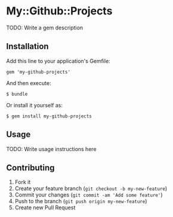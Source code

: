 # My::Github::Projects

TODO: Write a gem description

## Installation

Add this line to your application's Gemfile:

    gem 'my-github-projects'

And then execute:

    $ bundle

Or install it yourself as:

    $ gem install my-github-projects

## Usage

TODO: Write usage instructions here

## Contributing

1. Fork it
2. Create your feature branch (`git checkout -b my-new-feature`)
3. Commit your changes (`git commit -am 'Add some feature'`)
4. Push to the branch (`git push origin my-new-feature`)
5. Create new Pull Request
